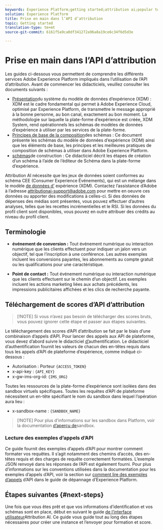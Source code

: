```yaml
---
keywords: Experience Platform;getting started;attribution ai;popular topics
solution: Experience Platform
title: Prise en main dans l’API d’attribution
topic: Getting started
translation-type: tm+mt
source-git-commit: 6161f5a9ca0df341272a96a8a19ce6c34f6d5d3e

---
```



# Prise en main dans l’API d’attribution

Les guides ci-dessous vous permettent de comprendre les différents services Adobe Experience Platform impliqués dans l’utilisation de l’API d’attribution. Avant de commencer les didacticiels, veuillez consulter les documents suivants :

- [Présentation](../../xdm/home.md)du système du modèle de données d’expérience (XDM) : XDM est le cadre fondamental qui permet à Adobe Experience Cloud, optimisé par Experience Platform, de transmettre le message approprié à la bonne personne, au bon canal, exactement au bon moment. La méthodologie sur laquelle la plate-forme d’expérience est créée, XDM System, rend opérationnels les schémas de modèles de données d’expérience à utiliser par les services de la plate-forme.
- [Principes de base de la composition](../../xdm/schema/composition.md)des schémas : Ce document présente les schémas du modèle de données d’expérience (XDM) ainsi que les éléments de base, les principes et les meilleures pratiques de composition de schémas à utiliser dans Adobe Experience Platform.
- [schémas](../../xdm/tutorials/create-schema-ui.md)de construction : Ce didacticiel décrit les étapes de création d’un schéma à l’aide de l’éditeur de Schéma dans la plate-forme d’expérience.

Attribution AI nécessite que les jeux de données soient conformes au schéma CEE (Consumer Experience Événements), qui est un mélange dans le modèle [de données d’](../../xdm/home.md) expérience (XDM). Contactez l’assistance d’Adobe à l’adresse attributionai-support@adobe.com pour mettre en oeuvre ces données ou apporter des modifications à celles-ci. Si des données de dépenses des médias sont présentes, vous pouvez effectuer d’autres analyses, telles que les recettes incrémentielles et le RSI. Si les données du profil client sont disponibles, vous pouvez en outre attribuer des crédits au niveau du profil client.

## Terminologie

- **événement de conversion :** Tout événement numérique ou interaction numérique que les clients effectuent pour indiquer un jalon vers un objectif, tel que l’inscription à une conférence. Les autres exemples incluent les conversions payantes, les abonnements au compte gratuit ou les qualifications pour une caractéristique.

- **Point de contact :** Tout événement numérique ou interaction numérique que les clients effectuent sur le chemin d’un objectif. Les exemples incluent les actions marketing liées aux achats précédents, les impressions publicitaires affichées et les clics de recherche payante.

## Téléchargement de scores d’API d’attribution

>[!NOTE] Si vous n’avez pas besoin de télécharger des scores bruts, vous pouvez ignorer cette étape et passer aux étapes [](#next-steps)suivantes.

Le téléchargement des scores d’API d’attribution se fait par le biais d’une combinaison d’appels d’API. Pour lancer des appels aux API de plateforme, vous devez d’abord suivre le didacticiel [d’](../../tutorials/authentication.md)authentification. Le didacticiel d’authentification fournit les valeurs de chacun des en-têtes requis dans tous les appels d’API de plateforme d’expérience, comme indiqué ci-dessous :

- Autorisation : Porteur `{ACCESS_TOKEN}`
- x-api-key : `{API_KEY}`
- x-gw-ims-org-id: `{IMS_ORG}`

Toutes les ressources de la plate-forme d’expérience sont isolées dans des sandbox virtuels spécifiques. Toutes les requêtes d’API de plateforme nécessitent un en-tête spécifiant le nom du sandbox dans lequel l’opération aura lieu :

- x-sandbox-name : `{SANDBOX_NAME}`

>[!NOTE] Pour plus d’informations sur les sandbox dans Platform, voir la documentation [d’aperçu de](../../sandboxes/home.md)sandbox.

### Lecture des exemples d’appels d’API

Ce guide fournit des exemples d’appels d’API pour montrer comment formater vos requêtes. Il s’agit notamment des chemins d’accès, des en-têtes requis et des charges de requête correctement formatées. L’exemple JSON renvoyé dans les réponses de l’API est également fourni. Pour plus d’informations sur les conventions utilisées dans la documentation pour les exemples d’appels d’API, voir la section sur [comment lire des exemples d’appels](../../landing/troubleshooting.md) d’API dans le guide de dépannage d’Experience Platform.

## Étapes suivantes {#next-steps}

Une fois que vous êtes prêt et que vos informations d’identification et vos schémas sont en place, début en suivant le guide [de l’interface utilisateur](./user-guide.md)Attribution AI. Ce guide vous guide tout au long des étapes nécessaires pour créer une instance et l’envoyer pour formation et score.
